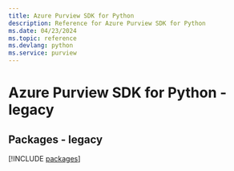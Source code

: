```yaml
---
title: Azure Purview SDK for Python
description: Reference for Azure Purview SDK for Python
ms.date: 04/23/2024
ms.topic: reference
ms.devlang: python
ms.service: purview
---
```

# Azure Purview SDK for Python - legacy
## Packages - legacy
[!INCLUDE [packages](purview-index.md)]